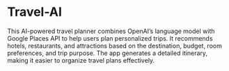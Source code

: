 # Travel-AI
This AI-powered travel planner combines OpenAI’s language model with Google Places API to help users plan personalized trips. It recommends hotels, restaurants, and attractions based on the destination, budget, room preferences, and trip purpose. The app generates a detailed itinerary, making it easier to organize travel plans effectively.
